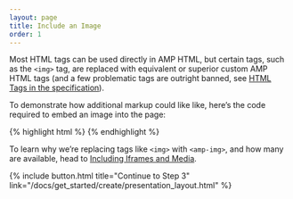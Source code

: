 ```yaml
---
layout: page
title: Include an Image
order: 1
---
```


Most HTML tags can be used directly in AMP HTML, but certain tags, such as the `<img>` tag, are replaced with equivalent or superior custom AMP HTML tags (and a few problematic tags are outright banned, see [HTML Tags in the specification](https://github.com/ampproject/amphtml/blob/master/spec/amp-html-format.md)).

To demonstrate how additional markup could like like, here’s the code required to embed an image into the page:

{% highlight html %}
<amp-img src="welcome.jpg" alt="Welcome" height="400" width="800"></amp-img>
{% endhighlight %}

To learn why we’re replacing tags like `<img>` with `<amp-img>`, and how many are available, head to [Including Iframes and Media](/docs/guides/amp_replacements.html).

{% include button.html title="Continue to Step 3" link="/docs/get_started/create/presentation_layout.html" %}